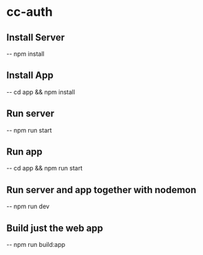 # cc-auth

## Install Server
-- npm install

## Install App
-- cd app && npm install

## Run server
-- npm run start

## Run app
-- cd app &&  npm run start

## Run server and app together with nodemon
-- npm run dev

## Build just the web app
-- npm run build:app